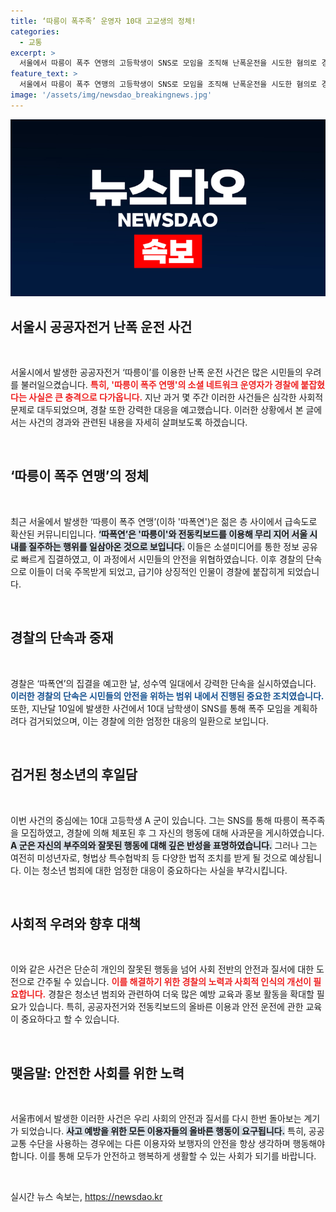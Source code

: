 ```yaml
---
title: ‘따릉이 폭주족’ 운영자 10대 고교생의 정체!
categories:
  - 교통
excerpt: >
  서울에서 따릉이 폭주 연맹의 고등학생이 SNS로 모임을 조직해 난폭운전을 시도한 혐의로 경찰에 붙잡혔습니다. 그를 감시한 경찰은 사회적 우려로 단속에 나섰으며, 학생은 사과문을 게시하고 다시는 이런 행동을 하지 않겠다고 밝혔습니다.
feature_text: >
  서울에서 따릉이 폭주 연맹의 고등학생이 SNS로 모임을 조직해 난폭운전을 시도한 혐의로 경찰에 붙잡혔습니다. 그를 감시한 경찰은 사회적 우려로 단속에 나섰으며, 학생은 사과문을 게시하고 다시는 이런 행동을 하지 않겠다고 밝혔습니다.
image: '/assets/img/newsdao_breakingnews.jpg'
---
```


<p><img src="/assets/img/newsdao_breakingnews.jpg" alt="ontimetimes 속보" /></p>

<h2 data-ke-size="size26">서울시 공공자전거 난폭 운전 사건</h2>

<p data-ke-size="size16">&nbsp;</p>

<p>서울시에서 발생한 공공자전거 ‘따릉이’를 이용한 난폭 운전 사건은 많은 시민들의 우려를 불러일으켰습니다. <b><span style="color: #ee2323;">특히, '따릉이 폭주 연맹'의 소셜 네트워크 운영자가 경찰에 붙잡혔다는 사실은 큰 충격으로 다가옵니다.</span></b> 지난 과거 몇 주간 이러한 사건들은 심각한 사회적 문제로 대두되었으며, 경찰 또한 강력한 대응을 예고했습니다. 이러한 상황에서 본 글에서는 사건의 경과와 관련된 내용을 자세히 살펴보도록 하겠습니다.</p>

<p data-ke-size="size16">&nbsp;</p>

<h2 data-ke-size="size26">‘따릉이 폭주 연맹’의 정체</h2>

<p data-ke-size="size16">&nbsp;</p>

<p>최근 서울에서 발생한 ‘따릉이 폭주 연맹’(이하 '따폭연')은 젊은 층 사이에서 급속도로 확산된 커뮤니티입니다. <b><span style="background-color: #21538527;">‘따폭연’은 '따릉이'와 전동킥보드를 이용해 무리 지어 서울 시내를 질주하는 행위를 일삼아온 것으로 보입니다.</span></b> 이들은 소셜미디어를 통한 정보 공유로 빠르게 집결하였고, 이 과정에서 시민들의 안전을 위협하였습니다. 이후 경찰의 단속으로 이들이 더욱 주목받게 되었고, 급기야 상징적인 인물이 경찰에 붙잡히게 되었습니다.</p>

<p data-ke-size="size16">&nbsp;</p>

<h2 data-ke-size="size26">경찰의 단속과 중재</h2>

<p data-ke-size="size16">&nbsp;</p>

<p>경찰은 ‘따폭연’의 집결을 예고한 날, 성수역 일대에서 강력한 단속을 실시하였습니다. <b><span style="color: #1a5490;">이러한 경찰의 단속은 시민들의 안전을 위하는 범위 내에서 진행된 중요한 조치였습니다.</span></b> 또한, 지난달 10일에 발생한 사건에서 10대 남학생이 SNS를 통해 폭주 모임을 계획하려다 검거되었으며, 이는 경찰에 의한 엄정한 대응의 일환으로 보입니다.</p>

<p data-ke-size="size16">&nbsp;</p>

<h2 data-ke-size="size26">검거된 청소년의 후일담</h2>

<p data-ke-size="size16">&nbsp;</p>

<p>이번 사건의 중심에는 10대 고등학생 A 군이 있습니다. 그는 SNS를 통해 따릉이 폭주족을 모집하였고, 경찰에 의해 체포된 후 그 자신의 행동에 대해 사과문을 게시하였습니다. <b><span style="background-color: #21538527;">A 군은 자신의 부주의와 잘못된 행동에 대해 깊은 반성을 표명하였습니다.</span></b> 그러나 그는 여전히 미성년자로, 형법상 특수협박죄 등 다양한 법적 조치를 받게 될 것으로 예상됩니다. 이는 청소년 범죄에 대한 엄정한 대응이 중요하다는 사실을 부각시킵니다.</p>

<p data-ke-size="size16">&nbsp;</p>

<h2 data-ke-size="size26">사회적 우려와 향후 대책</h2>

<p data-ke-size="size16">&nbsp;</p>

<p>이와 같은 사건은 단순히 개인의 잘못된 행동을 넘어 사회 전반의 안전과 질서에 대한 도전으로 간주될 수 있습니다. <b><span style="color: #ee2323;">이를 해결하기 위한 경찰의 노력과 사회적 인식의 개선이 필요합니다.</span></b> 경찰은 청소년 범죄와 관련하여 더욱 많은 예방 교육과 홍보 활동을 확대할 필요가 있습니다. 특히, 공공자전거와 전동킥보드의 올바른 이용과 안전 운전에 관한 교육이 중요하다고 할 수 있습니다.</p>

<p data-ke-size="size16">&nbsp;</p>

<h2 data-ke-size="size26">맺음말: 안전한 사회를 위한 노력</h2>

<p data-ke-size="size16">&nbsp;</p>

<p>서울市에서 발생한 이러한 사건은 우리 사회의 안전과 질서를 다시 한번 돌아보는 계기가 되었습니다. <b><span style="background-color: #21538527;">사고 예방을 위한 모든 이용자들의 올바른 행동이 요구됩니다.</span></b> 특히, 공공교통 수단을 사용하는 경우에는 다른 이용자와 보행자의 안전을 항상 생각하며 행동해야 합니다. 이를 통해 모두가 안전하고 행복하게 생활할 수 있는 사회가 되기를 바랍니다.</p>

<p data-ke-size="size16">&nbsp;</p>
실시간 뉴스 속보는, <a href="https://newsdao.kr" rel="dofollow">https://newsdao.kr</a>


